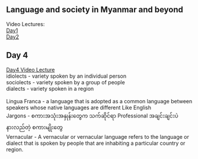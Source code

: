 ## Language and society in Myanmar and beyond

Video Lectures: <br>
[Day1](https://fb.watch/74ssih0UHV/)<br>
[Day2](https://fb.watch/74sGw_I68_/)<br>

## Day 4
[Day4 Video Lecture](https://fb.watch/77qtriFQJu/)<br>
idiolects - variety spoken by an individual person<br> 
sociolects - variety spoken by a group of people<br>
dialects - variety spoken in a region <br> <br>
Lingua Franca - a language that is adopted as a common language between speakers whose native languages are different Like English <br>
Jargons - စကားအသုံးအနှုန်းတွေက သက်ဆိုင်ရာ Professional အချင်းချင်းပဲ နားလည်တဲ့ စကားမျိုးတွေ <br>
Vernacular - A vernacular or vernacular language refers to the language or dialect that is spoken by people that are inhabiting a particular country or region.

